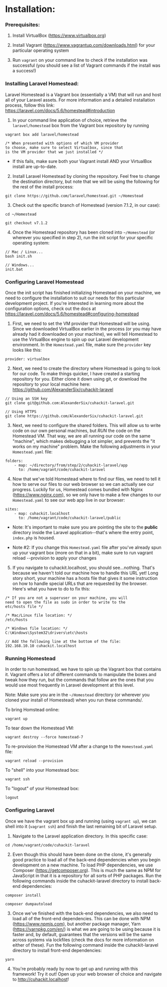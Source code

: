 # Installation:

### Prerequisites:
1. Install VirtualBox (https://www.virtualbox.org)

2. Install Vagrant (https://www.vagrantup.com/downloads.html) for your particular operating system

3. Run `vagrant` on your command line to check if the installation was successful (you should see a list of Vagrant commands if the install was a success!)

### Installing Laravel Homestead:
Laravel Homestead is a Vagrant box (essentially a VM) that will run and host all of your Laravel assets. For more information and a detailed installation process, follow this link: https://laravel.com/docs/5.6/homestead#introduction

1. In your command line application of choice, retrieve the `laravel/homestead` box from the Vagrant box repository by running 
```
vagrant box add laravel/homestead

/* When presented with options of which VM provider
to choose, make sure to select Virtualbox, since that
is the VM provider that we just installed */
```

* If this fails, make sure both your Vagrant install AND your VirtualBox install are up-to-date.

2. Install Laravel Homestead by cloning the repository. Feel free to change the destination directory, but note that we will be using the following for the rest of the install process: 
```
git clone https://github.com/laravel/homestead.git ~/Homestead
```

3. Check out the specific branch of Homestead (version 7.1.2, in our case):
```
cd ~/Homestead

git checkout v7.1.2
```
4. Once the Homestead repository has been cloned into `~/Homestead` (or wherever you specified in step 2), run the init script for your specific operating system:

```
// Mac / Linux...
bash init.sh

// Windows...
init.bat
```

### Configuring Laravel Homestead

Once the init script has finished initializing Homestead on your machine, we need to configure the installation to suit our needs for this particular development project. If you're interested in learning more about the configuration options, check out the docs at https://laravel.com/docs/5.6/homestead#configuring-homestead

1. First, we need to set the VM provider that Homestead will be using. Since we downloaded VirtualBox earlier in the process (or you may have already had it downloaded on your machine), we will tell Homestead to use the VirtualBox engine to spin up our Laravel development environment. In the `Homestead.yaml` file, make sure the `provider` key looks like this:

```
provider: virtualbox
```

2. Next, we need to create the directory where Homestead is going to look for our code. To make things quicker, I have created a starting repository for you. Either clone it down using git, or download the repository to your local machine here: https://github.com/AlexanderSix/cuhackit-laravel

```
// Using an SSH key
git clone git@github.com:AlexanderSix/cuhackit-laravel.git

// Using HTTPS
git clone https://github.com/AlexanderSix/cuhackit-laravel.git
```

3. Next, we need to configure the shared folders. This will allow us to write code on our own personal machines, but *RUN* the code on the Homestead VM. That way, we are all running our code on the same "machine", which makes debugging a lot simpler, and prevents the "it works on my machine" problem. Make the following adjustments in your `Homestead.yaml` file:

```
folders:
	- map: ~/directory/from/step/2/cuhackit-laravel/app
	  to: /home/vagrant/code/cuhackit-laravel
```

4. Now that we've told Homestead where to find our files, we need to tell it how to serve our files to our web browser so we can actually see our progress. Luckily for us, Homestead comes bundled with Nginx (https://www.nginx.com), so we only have to make a few changes to our `Homestead.yaml` to see our web app live in our browser:

```
sites:
	- map: cuhackit.localhost
	  to: /home/vagrant/code/cuhackit-laravel/public
```
* Note: It's important to make sure you are pointing the site to the **public** directory inside the Laravel application--that's where the entry point, `index.php` is housed.

* Note #2: If you change this `Homestead.yaml` file after you've already spun up your vagrant box (more on that in a bit), make sure to run vagrant reload --provision to apply your changes


5. If you navigate to cuhackit.localhost, you should see...nothing. That's because we haven't told our machine how to handle this URL yet! Long story short, your machine has a hosts file that gives it some instruction on how to handle special URLs that are requested by the browser. Here's what you have to do to fix this:

```
/* If you are not a superuser on your machine, you will
need to open the file as sudo in order to write to the
etc/hosts file */

/* Mac/Linux file location: */
/etc/hosts

/* Windows file location: */
C:\Windows\System32\drivers\etc\hosts

// Add the following line at the bottom of the file:
192.168.10.10 cuhackit.localhost
```

### Running Homestead
In order to run homestead, we have to spin up the Vagrant box that contains it. Vagrant offers a lot of different commands to manipulate the boxes and tweak how they run, but the commands that follow are the ones that you would use most frequently in Laravel development at this level. 

Note: Make sure you are in the `~/Homestead` directory (or wherever you cloned your install of Homestead) when you run these commands/.

To bring Homstead online:
```
vagrant up 
```

To tear down the Homestead VM:
```
vagrant destroy --force homestead-7
```

To re-provision the Homestead VM after a change to the `Homestead.yaml` file:
```
vagrant reload --provision
```

To "shell" into your Homestead box:
```
vagrant ssh
```

To "logout" of your Homestead box:
```
logout
```

### Configuring Laravel
Once we have the vagrant box up and running (using `vagrant up`), we can shell into it (`vagrant ssh`) and finish the last remaining bit of Laravel setup.

1. Navigate to the Laravel application directory. In this specific case:
```
cd /home/vagrant/code/cuhackit-laravel
```

2. Even though this should have been done on the clone, it's generally good practice to load all of the back-end dependencies when you begin development on a new machine. To load PHP dependencies, we use Composer (https://getcomposer.org). This is much the same as NPM for JavaScript in that it is a repository for all sorts of PHP packages. Run the following commands inside the cuhackit-laravel directory to install back-end dependencies:
```
composer install

composer dumpautoload
```

3. Once we've finished with the back-end dependencies, we also need to load all of the front-end dependencies. This can be done with NPM (https://www.npmjs.com), but another package manager, Yarn (https://yarnpkg.com/en/) is what we are going to be using because it is faster and, by default, guarantees that the versions will be the same across systems via lockfiles (check the docs for more information on either of these). Fun the following command inside the cuhackit-laravel directory to install front-end dependencies:
```
yarn
```

4. You're probably ready by now to get up and running with this framework! Try it out! Open up your web browser of choice and navigate to http://cuhackit.localhost!